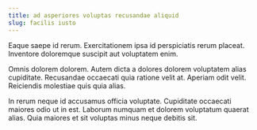 ```yaml
---
title: ad asperiores voluptas recusandae aliquid
slug: facilis iusto
---
```


Eaque saepe id rerum. Exercitationem ipsa id perspiciatis rerum placeat. Inventore doloremque suscipit aut voluptatem enim.

Omnis dolorem dolorem. Autem dicta a dolores dolorem voluptatem alias cupiditate. Recusandae occaecati quia ratione velit at. Aperiam odit velit. Reiciendis molestiae quis quia alias.

In rerum neque id accusamus officia voluptate. Cupiditate occaecati maiores odio ut in est. Laborum numquam et dolorem voluptatum quaerat alias. Quia maiores et sit voluptas minus neque debitis sit.
